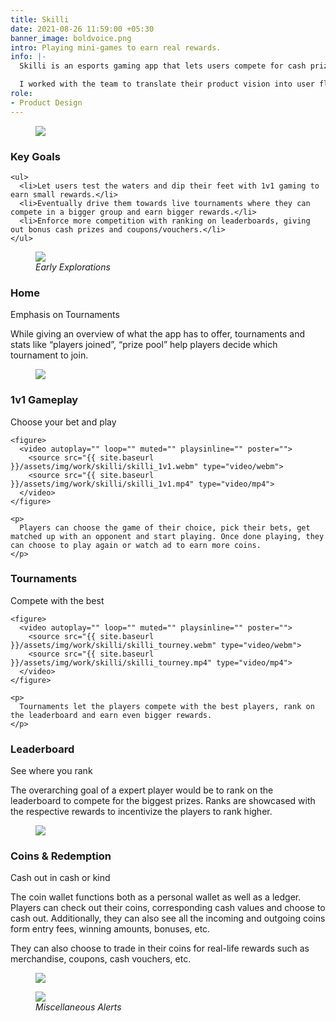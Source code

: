 ```yaml
---
title: Skilli
date: 2021-08-26 11:59:00 +05:30
banner_image: boldvoice.png
intro: Playing mini-games to earn real rewards.
info: |-
  Skilli is an esports gaming app that lets users compete for cash prizes and rewards. Players can go head to head in 1v1 battles as well as compete for larger prizes in tournaments. Enthusiasts can also rack up points and compete for grand prizes on weekly leaderboards. 

  I worked with the team to translate their product vision into user flows and design the mobile app for Android. The app is currently in development.
role:
- Product Design
---
```


<figure class="full">
  <img 
    src="{{ site.baseurl }}/assets/img/work/{{ page.title | slugify }}.png"
    srcset="{{ site.baseurl }}/assets/img/work/{{ page.title | slugify }}@2x.png 2x"
  >
</figure>

<article>
  <div>
    <h3>
      Key Goals
    </h3>
    
    <ul>
      <li>Let users test the waters and dip their feet with 1v1 gaming to earn small rewards.</li>
      <li>Eventually drive them towards live tournaments where they can compete in a bigger group and earn bigger rewards.</li>
      <li>Enforce more competition with ranking on leaderboards, giving out bonus cash prizes and coupons/vouchers.</li>
    </ul>
  </div> 
</article>


<!-- <article>
  <div>
    <h3>Early Explorations</h3>
  </div>
</article> -->

<figure class="full">
  <img 
    src="{{ site.baseurl }}/assets/img/work/skilli/skilli_early.png"
    srcset="{{ site.baseurl }}/assets/img/work/skilli/skilli_early@2x.png 2x"
  >
  <figcaption>
    <i class="caption">Early Explorations</i>
  </figcaption>
</figure>

<article>
  <div>
    <h3>Home</h3>
    <p class="caption">Emphasis on Tournaments</p>
    <p>
      While giving an overview of what the app has to offer, tournaments and stats like &ldquo;players joined&rdquo;, &ldquo;prize pool&rdquo; help players decide which tournament to join. 
    </p>
  </div>
</article>

<figure class="full">
  <img 
    src="{{ site.baseurl }}/assets/img/work/skilli/skilli_home.png"
    srcset="{{ site.baseurl }}/assets/img/work/skilli/skilli_home@2x.png 2x"
  >
</figure>

<article>
  <div>
    <h3>1v1 Gameplay</h3>
    <p class="caption">Choose your bet and play</p>
    
    <figure>
      <video autoplay="" loop="" muted="" playsinline="" poster="">
        <source src="{{ site.baseurl }}/assets/img/work/skilli/skilli_1v1.webm" type="video/webm">	
        <source src="{{ site.baseurl }}/assets/img/work/skilli/skilli_1v1.mp4" type="video/mp4">	
      </video>
    </figure>

    <p>
      Players can choose the game of their choice, pick their bets, get matched up with an opponent and start playing. Once done playing, they can choose to play again or watch ad to earn more coins.
    </p>
  </div>
  
  <div>
    <h3>Tournaments</h3>
    <p class="caption">Compete with the best</p>
    
    <figure>
      <video autoplay="" loop="" muted="" playsinline="" poster="">
        <source src="{{ site.baseurl }}/assets/img/work/skilli/skilli_tourney.webm" type="video/webm">	
        <source src="{{ site.baseurl }}/assets/img/work/skilli/skilli_tourney.mp4" type="video/mp4">	
      </video>
    </figure>

    <p>
      Tournaments let the players compete with the best players, rank on the leaderboard and earn even bigger rewards.
    </p>
  </div>
</article>

<article>
  <div>
    <h3>Leaderboard</h3>
    <p class="caption">See where you rank</p>
    <p>
      The overarching goal of a expert player would be to rank on the leaderboard to compete for the biggest prizes. Ranks are showcased with the respective rewards to incentivize the players to rank higher. 
    </p>
  </div>
</article>

<figure class="full">
  <img 
    src="{{ site.baseurl }}/assets/img/work/skilli/skilli_leaderboard.png"
    srcset="{{ site.baseurl }}/assets/img/work/skilli/skilli_leaderboard@2x.png 2x"
  >
</figure>

<article>
  <div>
    <h3>Coins &amp; Redemption</h3>
    <p class="caption">Cash out in cash or kind</p>
    <p>
      The coin wallet functions both as a personal wallet as well as a ledger. Players can check out their coins, corresponding cash values and choose to cash out. Additionally, they can also see all the incoming and outgoing coins form entry fees, winning amounts, bonuses, etc.
    </p>
    <p>
      They can also choose to trade in their coins for real-life rewards such as merchandise, coupons, cash vouchers, etc.
    </p>
  </div>
</article>

<figure class="full">
  <img 
    src="{{ site.baseurl }}/assets/img/work/skilli/skilli_coins.png"
    srcset="{{ site.baseurl }}/assets/img/work/skilli/skilli_coins@2x.png 2x"
  >
</figure>

<figure class="full">
  <img 
    src="{{ site.baseurl }}/assets/img/work/skilli/skilli_popups.png"
    srcset="{{ site.baseurl }}/assets/img/work/skilli/skilli_popups@2x.png 2x"
  >
  <figcaption>
    <i class="caption">
      Miscellaneous Alerts
    </i>
  </figcaption>
</figure>

